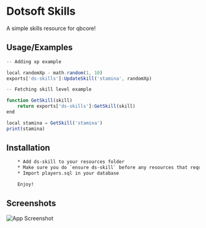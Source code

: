 
# Dotsoft Skills

A simple skills resource for qbcore!


## Usage/Examples

```js
-- Adding xp example

local randomXp - math.random(1, 10)
exports['ds-skills']:UpdateSkill('stamina', randomXp)

-- Fetching skill level example

function GetSkill(skill)
    return exports['ds-skills']:GetSkill(skill)
end

local stamina = GetSkill('stamina')
print(stamina)
```


## Installation

```bash
    * Add ds-skill to your resources folder
    * Make sure you do `ensure ds-skill` before any resources that require it
    * Import players.sql in your database

    Enjoy!
```
    
## Screenshots

![App Screenshot](https://via.placeholder.com/468x300?text=App+Screenshot+Here)

